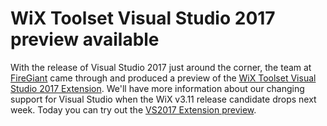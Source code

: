 # WiX Toolset Visual Studio 2017 preview available

With the release of Visual Studio 2017 just around the corner, the team at [FireGiant][fg] came through and produced a preview of the [WiX Toolset Visual Studio 2017 Extension][vs]. We'll have more information about our changing support for Visual Studio when the WiX v3.11 release candidate drops next week. Today you can try out the [VS2017 Extension preview][vs].

[fg]: https://www.firegiant.com/
[vs]: https://marketplace.visualstudio.com/vsgallery/2eb3402e-ea6d-4dcd-8340-c88435e54ea9
